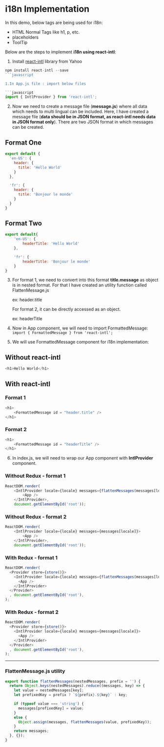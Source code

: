 # i18n Implementation

In this demo, below tags are being used for i18n:

* HTML Normal Tags like h1, p, etc.
* placeholders
* ToolTip

Below are the steps to implement **i18n using react-intl**:

1. Install [react-intl](https://github.com/yahoo/react-intl) library  from Yahoo

```javascript
npm install react-intl --save
```javascript

1.In App.js file : import below files

```javascript
import { IntlProvider } from 'react-intl';
```

2. Now we need to create a message file (**message.js**) where all data which needs to multi lingual can be included.
Here, I have created a message file (**data should be in JSON format, as react-intl needs data in JSON format only**). There are two JSON format in which messages can be created.

## Format One

```javascript
export default {
  'en-US': {
    header: {
      title: 'Hello World'
    }
  },

  'fr': {
    header: {
      title: 'Bonjour le monde'
    }
  }
}
```

## Format Two

```javascript
export default{
    'en-US': {
        headerTitle: 'Hello World'
    },

    'fr': {
        headerTitle: 'Bonjour le monde'
    }
}
```

3. For format 1, we need to convert into this format
**title.message** as object is in nested format. For that I have created an utility function called FlattenMessage.js

   ex: header.title

   For format 2, it can be directly accessed as an object.

   ex: headerTitle

4. Now in App component, we will need to import FormattedMessage:
`import { FormattedMessage } from 'react-intl';`

5. We will use FormattedMessage component for i18n implementation:

## Without react-intl

```javascript
<h1>Hello World</h1>
```

## With react-intl

### Format 1

```javascript
<h1>
    <FormattedMessage id = "header.title" />
</h1>
```

### Format 2

```javascript
<h1>
    <FormattedMessage id = "headerTitle" />
</h1>

```

6. In index.js, we will need to wrap our App component with **IntlProvider** component.

### Without Redux - format 1

```javascript
ReactDOM.render(
    <IntlProvider locale={locale} messages={flattenMessages(messages[locale])}>
        <App />
    </IntlProvider>,
    document.getElementById('root'));
```

### Without Redux - format 2

```javascript
ReactDOM.render(
    <IntlProvider locale={locale} messages={messages[locale]}>
        <App />
    </IntlProvider>,
    document.getElementById('root'));
```

### With Redux - format 1

```javascript
ReactDOM.render(
  <Provider store={store()}>
    <IntlProvider locale={locale} messages={flattenMessages(messages[locale])}>
      <App />
    </IntlProvider>
  </Provider>
  , document.getElementById('root'),
);
```

### With Redux - format 2

```javascript
ReactDOM.render(
  <Provider store={store()}>
    <IntlProvider locale={locale} messages={messages[locale]}>
      <App />
    </IntlProvider>
  </Provider>
  , document.getElementById('root'),
);
```

***

### FlattenMessage.js utility

```javascript
export function flattenMessages(nestedMessages, prefix = '') {
  return Object.keys(nestedMessages).reduce((messages, key) => {
    let value = nestedMessages[key];
    let prefixedKey = prefix ? `${prefix}.${key}` : key;

    if (typeof value === 'string') {
      messages[prefixedKey] = value;
    }
    else {
      Object.assign(messages, flattenMessages(value, prefixedKey));
    }
    return messages;
  }, {});
}
```
